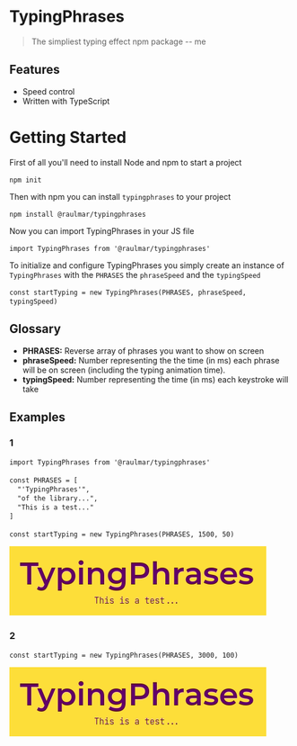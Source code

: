 # TypingPhrases
> The simpliest typing effect npm package 
-- me


## Features
* Speed control
* Written with TypeScript

# Getting Started
First of all you'll need to install Node and npm to start a project
```
npm init
```
Then with npm you can install `typingphrases` to your project 
```
npm install @raulmar/typingphrases 
```
Now you can import TypingPhrases in your JS file
```
import TypingPhrases from '@raulmar/typingphrases'
```
To initialize and configure TypingPhrases you simply create an instance of `TypingPhrases` with the `PHRASES` the `phraseSpeed` and the `typingSpeed`
```
const startTyping = new TypingPhrases(PHRASES, phraseSpeed, typingSpeed)
```

## Glossary
* **PHRASES:** Reverse array of phrases you want to show on screen
* **phraseSpeed:** Number representing the the time (in ms) each phrase will be on screen (including the typing animation time).
* **typingSpeed:** Number representing the time (in ms) each keystroke will take

## Examples
### 1
```
import TypingPhrases from '@raulmar/typingphrases'

const PHRASES = [
  "'TypingPhrases'",
  "of the library...", 
  "This is a test..."
]

const startTyping = new TypingPhrases(PHRASES, 1500, 50)
```
![](Example1.gif)

### 2
```
const startTyping = new TypingPhrases(PHRASES, 3000, 100)
```
![](Example1.gif)